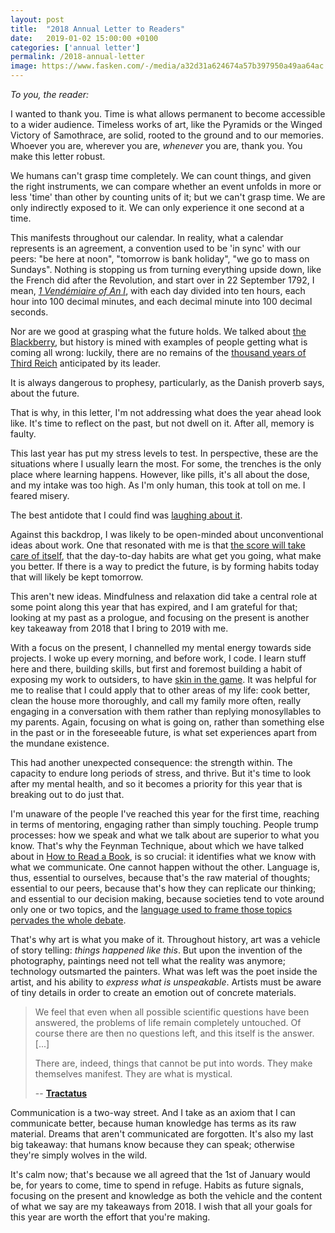 ```yaml
---
layout: post
title:  "2018 Annual Letter to Readers"
date:   2019-01-02 15:00:00 +0100
categories: ['annual letter']
permalink: /2018-annual-letter
image: https://www.fasken.com/-/media/a32d31a624674a57b397950a49aa64ac.ashx
---
```


  *To you, the reader:*

I wanted to thank you. Time is what allows permanent to become accessible to a wider audience. Timeless works of art, like the Pyramids or the Winged Victory of Samothrace, are solid, rooted to the ground and to our memories. Whoever you are, wherever you are, *whenever* you are, thank you. You make this letter robust.

We humans can't grasp time completely. We can count things, and given the right instruments, we can compare whether an event unfolds in more or less 'time' than other by counting units of it; but we can't grasp time. We are only indirectly exposed to it. We can only experience it one second at a time.

This manifests throughout our calendar. In reality, what a calendar represents is an agreement, a convention used to be 'in sync' with our peers: "be here at noon", "tomorrow is bank holiday", "we go to mass on Sundays". Nothing is stopping us from turning everything upside down, like the French did after the Revolution, and start over in 22 September 1792, I mean, [*1 Vendémiaire of An I*](https://en.wikipedia.org/wiki/French_Republican_calendar), with each day divided into ten hours, each hour into 100 decimal minutes, and each decimal minute into 100 decimal seconds.

Nor are we good at grasping what the future holds. We talked about [the Blackberry](/revolutions), but history is mined with examples of people getting what is coming all wrong: luckily, there are no remains of the [thousand years of Third Reich](https://en.wikipedia.org/wiki/Millennialism#Nazism) anticipated by its leader.

It is always dangerous to prophesy, particularly, as the Danish proverb says, about the future.

That is why, in this letter, I'm not addressing what does the year ahead look like. It's time to reflect on the past, but not dwell on it. After all, memory is faulty.

This last year has put my stress levels to test. In perspective, these are the situations where I usually learn the most. For some, the trenches is the only place where learning happens. However, like pills, it's all about the dose, and my intake was too high. As I'm only human, this took at toll on me. I feared misery.

The best antidote that I could find was [laughing about it](https://www.youtube.com/watch?v=-Jkwsu0UMk0).

Against this backdrop, I was likely to be open-minded about unconventional ideas about work. One that resonated with me is that [the score will take care of itself](https://www.amazon.com/Score-Takes-Care-Itself-Philosophy-ebook/dp/B002G54Y04), that the day-to-day habits are what get you going, what make you better. If there is a way to predict the future, is by forming habits today that will likely be kept tomorrow.

This aren't new ideas. Mindfulness and relaxation did take a central role at some point along this year that has expired, and I am grateful for that; looking at my past as a prologue, and focusing on the present is another key takeaway from 2018 that I bring to 2019 with me.

With a focus on the present, I channelled my mental energy towards side projects. I woke up every morning, and before work, I code. I learn stuff here and there, building skills, but first and foremost building a habit of exposing my work to outsiders, to have [skin in the game](/skin-in-the-game). It was helpful for me to realise that I could apply that to other areas of my life: cook better, clean the house more thoroughly, and call my family more often, really engaging in a conversation with them rather than replying monosyllables to my parents. Again, focusing on what is going on, rather than something else in the past or in the foreseeable future, is what set experiences apart from the mundane existence.

This had another unexpected consequence: the strength within. The capacity to endure long periods of stress, and thrive. But it's time to look after my mental health, and so it becomes a priority for this year that is breaking out to do just that.

I'm unaware of the people I've reached this year for the first time, reaching in terms of mentoring, engaging rather than simply touching. People trump processes: how we speak and what we talk about are superior to what you know. That's why the Feynman Technique, about which we have talked about in [How to Read a Book](/how-to-read-a-book), is so crucial: it identifies what we know with what we communicate. One cannot happen without the other. Language is, thus, essential to ourselves, because that's the raw material of thoughts; essential to our peers, because that's how they can replicate our thinking; and essential to our decision making, because societies tend to vote around only one or two topics, and the [language used to frame those topics pervades the whole debate](/politics-and-the-english-language).

That's why art is what you make of it. Throughout history, art was a vehicle of story telling: *things happened like this*. But upon the invention of the photography, paintings need not tell what the reality was anymore; technology outsmarted the painters. What was left was the poet inside the artist, and his ability to *express what is unspeakable*. Artists must be aware of tiny details in order to create an emotion out of concrete materials.

> We feel that even when all possible scientific questions have been answered, the problems of life remain completely untouched. Of course there are then no questions left, and this itself is the answer. [...]
>
> There are, indeed, things that cannot be put into words. They make themselves manifest. They are what is mystical.
>
> -- __[Tractatus](/tractatus-logico-philosophicus)__

Communication is a two-way street. And I take as an axiom that I can communicate better, because human knowledge has terms as its raw material. Dreams that aren't communicated are forgotten. It's also my last big takeaway: that humans know because they can speak; otherwise they're simply wolves in the wild.

It's calm now; that's because we all agreed that the 1st of January would be, for years to come, time to spend in refuge. Habits as future signals, focusing on the present and knowledge as both the vehicle and the content of what we say are my takeaways from 2018. I wish that all your goals for this year are worth the effort that you're making.
